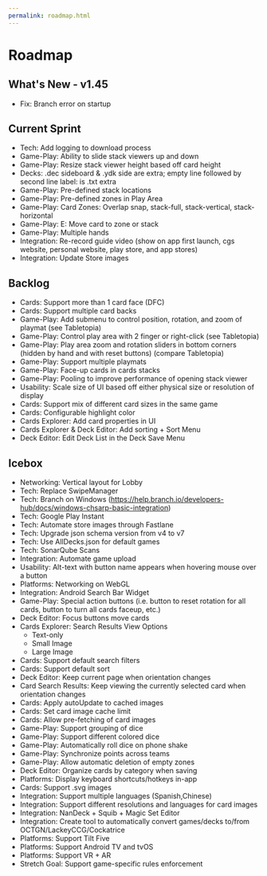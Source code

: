 ```yaml
---
permalink: roadmap.html
---
```


# Roadmap

## What's New - v1.45
- Fix: Branch error on startup

## Current Sprint
- Tech: Add logging to download process
- Game-Play: Ability to slide stack viewers up and down
- Game-Play: Resize stack viewer height based off card height
- Decks: .dec sideboard & .ydk side are extra; empty line followed by second line label: is .txt extra
- Game-Play: Pre-defined stack locations
- Game-Play: Pre-defined zones in Play Area
- Game-Play: Card Zones: Overlap snap, stack-full, stack-vertical, stack-horizontal
- Game-Play: E: Move card to zone or stack
- Game-Play: Multiple hands
- Integration: Re-record guide video (show on app first launch, cgs website, personal website, play store, and app stores)
- Integration: Update Store images

## Backlog
- Cards: Support more than 1 card face (DFC)
- Cards: Support multiple card backs
- Game-Play: Add submenu to control position, rotation, and zoom of playmat (see Tabletopia)
- Game-Play: Control play area with 2 finger or right-click (see Tabletopia)
- Game-Play: Play area zoom and rotation sliders in bottom corners (hidden by hand and with reset buttons) (compare Tabletopia)
- Game-Play: Support multiple playmats
- Game-Play: Face-up cards in cards stacks
- Game-Play: Pooling to improve performance of opening stack viewer
- Usability: Scale size of UI based off either physical size or resolution of display
- Cards: Support mix of different card sizes in the same game
- Cards: Configurable highlight color
- Cards Explorer: Add card properties in UI
- Cards Explorer & Deck Editor: Add sorting + Sort Menu
- Deck Editor: Edit Deck List in the Deck Save Menu

## Icebox
- Networking: Vertical layout for Lobby
- Tech: Replace SwipeManager
- Tech: Branch on Windows (https://help.branch.io/developers-hub/docs/windows-chsarp-basic-integration)
- Tech: Google Play Instant
- Tech: Automate store images through Fastlane
- Tech: Upgrade json schema version from v4 to v7
- Tech: Use AllDecks.json for default games
- Tech: SonarQube Scans
- Integration: Automate game upload
- Usability: Alt-text with button name appears when hovering mouse over a button
- Platforms: Networking on WebGL
- Integration: Android Search Bar Widget
- Game-Play: Special action buttons (i.e. button to reset rotation for all cards, button to turn all cards faceup, etc.)
- Deck Editor: Focus buttons move cards
- Cards Explorer: Search Results View Options
  - Text-only
  - Small Image
  - Large Image
- Cards: Support default search filters
- Cards: Support default sort
- Deck Editor: Keep current page when orientation changes
- Card Search Results: Keep viewing the currently selected card when orientation changes
- Cards: Apply autoUpdate to cached images
- Cards: Set card image cache limit
- Cards: Allow pre-fetching of card images
- Game-Play: Support grouping of dice
- Game-Play: Support different colored dice
- Game-Play: Automatically roll dice on phone shake
- Game-Play: Synchronize points across teams
- Game-Play: Allow automatic deletion of empty zones
- Deck Editor: Organize cards by category when saving
- Platforms: Display keyboard shortcuts/hotkeys in-app
- Cards: Support .svg images
- Integration: Support multiple languages (Spanish,Chinese)
- Integration: Support different resolutions and languages for card images
- Integration: NanDeck + Squib + Magic Set Editor
- Integration: Create tool to automatically convert games/decks to/from OCTGN/LackeyCCG/Cockatrice
- Platforms: Support Tilt Five
- Platforms: Support Android TV and tvOS
- Platforms: Support VR + AR
- Stretch Goal: Support game-specific rules enforcement
